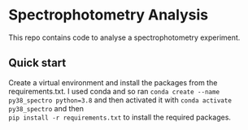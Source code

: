 # Spectrophotometry Analysis

This repo contains code to analyse a spectrophotometry experiment.



## Quick start


Create a virtual environment and install the packages from the requirements.txt.
I used conda and so ran  `conda create --name py38_spectro python=3.8` and then
activated it with `conda activate py38_spectro` and then  
`pip install -r requirements.txt` to install the required packages.










